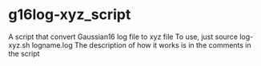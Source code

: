 # g16log-xyz_script
A script that convert Gaussian16 log file to xyz file
To use, just source log-xyz.sh logname.log
The description of how it works is in the comments in the script
